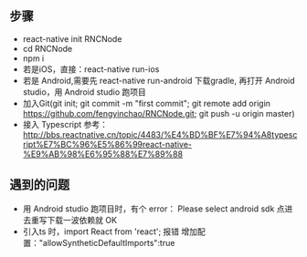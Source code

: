 ## 步骤
- react-native init RNCNode
- cd RNCNode
- npm i
- 若是iOS，直接：react-native run-ios 
- 若是 Android,需要先 react-native run-android 下载gradle, 再打开 Android studio，用 Android studio 跑项目
- 加入Git(git init; git commit -m "first commit"; git remote add origin https://github.com/fengyinchao/RNCNode.git; git push -u origin master)
- 接入 Typescript
参考：http://bbs.reactnative.cn/topic/4483/%E4%BD%BF%E7%94%A8typescript%E7%BC%96%E5%86%99react-native-%E9%AB%98%E6%95%88%E7%89%88
## 遇到的问题
- 用 Android studio 跑项目时，有个 error： Please select android sdk
点进去重写下载一波依赖就 OK
- 引入ts 时，import React from 'react'; 报错
增加配置："allowSyntheticDefaultImports":true